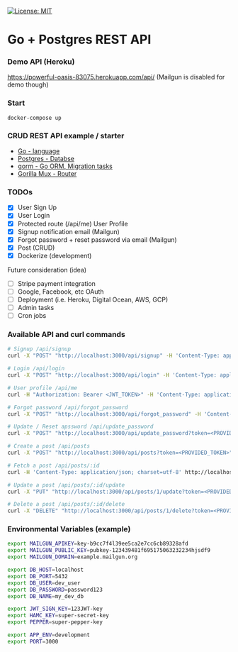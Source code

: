 [![License: MIT](https://img.shields.io/badge/License-MIT-green.svg)](https://github.com/yhagio/go_pg_rest_api_starter/blob/master/LICENSE)

# Go + Postgres REST API

### Demo API (Heroku)

https://powerful-oasis-83075.herokuapp.com/api/
(Mailgun is disabled for demo though)

### Start

```
docker-compose up
```

### CRUD REST API example / starter

- [Go - language](https://golang.org/)
- [Postgres - Databse](https://www.postgresql.org/)
- [gorm - Go ORM, Migration tasks](https://github.com/jinzhu/gorm)
- [Gorilla Mux - Router](https://github.com/gorilla/mux)

### TODOs

- [x] User Sign Up
- [x] User Login
- [x] Protected route (/api/me) User Profile
- [x] Signup notification email (Mailgun)
- [x] Forgot password + reset password via email (Mailgun)
- [x] Post (CRUD)
- [x] Dockerize (development)

Future consideration (idea)

- [ ] Stripe payment integration
- [ ] Google, Facebook, etc OAuth
- [ ] Deployment (i.e. Heroku, Digital Ocean, AWS, GCP)
- [ ] Admin tasks
- [ ] Cron jobs

### Available API and curl commands

```bash
# Signup /api/signup
curl -X "POST" "http://localhost:3000/api/signup" -H 'Content-Type: application/json; charset=utf-8' -d $'{"username":"alice", "email":"alice@example.com", "password":"password123"}'

# Login /api/login
curl -X "POST" "http://localhost:3000/api/login" -H 'Content-Type: application/json; charset=utf-8' -d $'{"email":"alice@example.com", "password":"password123"}'

# User profile /api/me
curl -H "Authorization: Bearer <JWT_TOKEN>" -H 'Content-Type: application/json; charset=utf-8' http://localhost:3000/api/me -w "\n"

# Forgot password /api/forgot_password
curl -X "POST" "http://localhost:3000/api/forgot_password" -H 'Content-Type: application/json; charset=utf-8' -d $'{"email":"alice@example.com"}'

# Update / Reset apssword /api/update_password
curl -X "POST" "http://localhost:3000/api/update_password?token=<PROVIDED_TOKEN>" -H 'Content-Type: application/json; charset=utf-8' -d $'{"email":"alice@example.com", "password":"updatedPassword"}'

# Create a post /api/posts
curl -X "POST" "http://localhost:3000/api/posts?token=<PROVIDED_TOKEN>" -H 'Content-Type: application/json; charset=utf-8' -d $'{"title":"Hello World", "description":"Hello everyone, this is my first post"}'

# Fetch a post /api/posts/:id
curl -H 'Content-Type: application/json; charset=utf-8' http://localhost:3000/api/posts/1

# Update a post /api/posts/:id/update
curl -X "PUT" "http://localhost:3000/api/posts/1/update?token=<PROVIDED_TOKEN>" -H 'Content-Type: application/json; charset=utf-8' -d $'{"title":"Hello Again", "description":"Hello everyone, this is modified"}'

# Delete a post /api/posts/:id/delete
curl -X "DELETE" "http://localhost:3000/api/posts/1/delete?token=<PROVIDED_TOKEN>" -H 'Content-Type: application/json; charset=utf-8'
```

### Environmental Variables (example)

```bash
export MAILGUN_APIKEY=key-b9cc7f4l39ee5ca2e7cc6cb89328afd
export MAILGUN_PUBLIC_KEY=pubkey-123439481f695175063232234hjsdf9
export MAILGUN_DOMAIN=example.mailgun.org

export DB_HOST=localhost
export DB_PORT=5432
export DB_USER=dev_user
export DB_PASSWORD=password123
export DB_NAME=my_dev_db

export JWT_SIGN_KEY=123JWT-key
export HAMC_KEY=super-secret-key
export PEPPER=super-pepper-key

export APP_ENV=development
export PORT=3000
```
